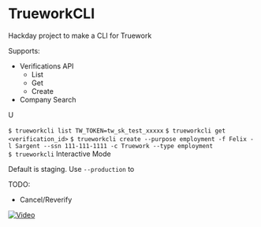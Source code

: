 # TrueworkCLI
Hackday project to make a CLI for Truework

Supports:
- Verifications API
  - List
  - Get
  - Create
- Company Search

U

`$ trueworkcli list TW_TOKEN=tw_sk_test_xxxxx` 
`$ trueworkcli get <verification_id>` 
`$ trueworkcli create --purpose employment -f Felix -l Sargent --ssn 111-111-1111 -c Truework --type employment`  
`$ trueworkcli` Interactive Mode

Default is staging.  Use `--production` to

TODO:
- Cancel/Reverify


[![Video](https://user-images.githubusercontent.com/273880/157930928-8cd04f86-a6c5-4040-ae48-7dd372be1e8b.png)](https://cln.sh/RNdOV6/)
